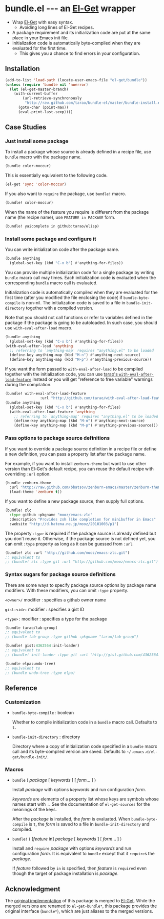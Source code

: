 # bundle.el --- an [El-Get][] wrapper

* Wrap [El-Get][] with easy syntax.
  * Avoiding long lines of El-Get recipes.
* A package requirement and its initialization code are put at the same
  place in your Emacs init file.
* Initialization code is automatically byte-compiled when they are
  evaluated for the first time.
  * This gives you a chance to find errors in your configuration.

## Installation

```lisp
(add-to-list 'load-path (locate-user-emacs-file "el-get/bundle"))
(unless (require 'bundle nil 'noerror)
  (let (el-get-master-branch)
    (with-current-buffer
        (url-retrieve-synchronously
         "http://raw.github.com/tarao/bundle-el/master/bundle-install.el")
      (goto-char (point-max))
      (eval-print-last-sexp))))
```

## Case Studies

### Just install some package

To install a package whose source is already defined in a recipe file,
use `bundle` macro with the package name.

```lisp
(bundle color-moccur)
```

This is essentially equivalent to the following code.
```lisp
(el-get 'sync 'color-moccur)
```

If you also want to `require` the package, use `bundle!` macro.
```lisp
(bundle! color-moccur)
```

When the name of the feature you require is different from the package
name (the recipe name), use `FEATURE in PACKAGE` form.
```lisp
(bundle! yaicomplete in github:tarao/elisp)
```

### Install some package and configure it

You can write initialization code after the package name.
```lisp
(bundle anything
  (global-set-key (kbd "C-x b") #'anything-for-files))
```

You can provide multiple initialization code for a single package by
writing `bundle` macro call may times. Each initialization code
is evaluated when the corresponding `bundle` macro call is
evaluated.

Initialization code is automatically compiled when they are evaluated
for the first time (after you modified the file enclosing the code) if
`bundle-byte-compile` is non-nil.  The initialization code is
saved to a file in `bundle-init-directory` together with a
compiled version.

Note that you should not call functions or refer to variables defined
in the package if the package is going to be autoloaded.  In such
case, you should use `with-eval-after-load` macro.
```lisp
(bundle anything
  (global-set-key (kbd "C-x b") #'anything-for-files))
(with-eval-after-load 'anything
  ;; referring to `anything-map' requires "anything.el" to be loaded
  (define-key anything-map (kbd "M-n") #'anything-next-source)
  (define-key anything-map (kbd "M-p") #'anything-previous-source))
```

If you want the form passed to `with-eval-after-load` to be compiled
together with the initialization code, you can use
[tarao's `with-eval-after-load-feature`][with-eval-after-load-feature]
instead or you will get "reference to free variable" warnings during
the compilation.
```lisp
(bundle! with-eval-after-load-feature
                :url "http://github.com/tarao/with-eval-after-load-feature-el.git")
(bundle anything
  (global-set-key (kbd "C-x b") #'anything-for-files)
  (with-eval-after-load-feature 'anything
    ;; referring to `anything-map' requires "anything.el" to be loaded
    (define-key anything-map (kbd "M-n") #'anything-next-source)
    (define-key anything-map (kbd "M-p") #'anything-previous-source)))
```

### Pass options to package source definitions

If you want to override a package source definition in a recipe file
or define a new definition, you can pass a property list after the
package name.

For example, if you want to install `zenburn-theme` but want to use
other version than El-Get's default recipe, you can reuse the default
recipe with overriding `:url` option.
```lisp
(bundle zenburn-theme
  :url "http://raw.github.com/bbatsov/zenburn-emacs/master/zenburn-theme.el"
  (load-theme 'zenburn t))
```

If you want to define a new package source, then supply full options.
```lisp
(bundle! zlc
  :type github :pkgname "mooz/emacs-zlc"
  :description "Provides zsh like completion for minibuffer in Emacs"
  :website "http://d.hatena.ne.jp/mooz/20101003/p1")
```

The property `:type` is required if the package source is already
defined but you don't reuse it.  Otherwise, if the package source is
not defined yet, you can omit `:type` property as long as it can be
guessed from `:url`.
```lisp
(bundle! zlc :url "http://github.com/mooz/emacs-zlc.git")
;; equivalent to
;; (bundle! zlc :type git :url "http://github.com/mooz/emacs-zlc.git")
```

### Syntax sugars for package source definitions

There are some ways to specify package source options by package name
modifiers.  With these modifiers, you can omit `:type` property.

`<owner>/` modifier
: specifies a github owner name

`gist:<id>:` modifier
: specifies a gist ID

`<type>:` modifier
: specifies a type for the package

```lisp
(bundle tarao/tab-group)
;; equivalent to
;; (bundle tab-group :type github :pkgname "tarao/tab-group")

(bundle! gist:4362564:init-loader)
;; equivalent to
;; (bundle! init-loader :type git :url "http://gist.github.com/4362564.git")

(bundle elpa:undo-tree)
;; equivalent to
;; (bundle undo-tree :type elpa)
```

## Reference

### Customization

- `bundle-byte-compile` : boolean

  Whether to compile initialization code in a `bundle` macro
  call.  Defaults to `t`.

- `bundle-init-directory` : directory

  Directory where a copy of initialization code specified in a
  `bundle` macro call and its byte-compiled version are saved.
  Defaults to `~/.emacs.d/el-get/bundle-init/`.

### Macros

- `bundle` ( *package* [ *keywords* ] [ *form*... ] )

  Install *package* with options *keywords* and run configuration
  *form*.

  *keywords* are elements of a property list whose keys are symbols
  whose names start with `:`.  See the documentation of `el-get-sources`
  for the meanings of the keys.

  After the *package* is installed, the *form* is evaluated.  When
  `bundle-byte-compile` is `t`, the *form* is saved to a file in
  `bundle-init-directory` and compiled.

- `bundle!` ( [*feature* in] *package* [ *keywords* ] [ *form*... ] )

  Install and `require` *package* with options *keywords* and run
  configuration *form*.  It is equivalent to `bundle` except that it
  `require`s the *package*.

  If *feature* followed by `in` is specified, then *feature* is
  `require`d even though the target of package installation is
  *package*.

## Acknowledgment

The [original implementation][original] of this package is merged to
[El-Get][]. While the merged versions are renamed to `el-get-bundle*`,
this package provides the original interface (`bundle*`), which are
just aliases to the merged versions.

[El-Get]: http://github.com/dimitri/el-get
[original]: https://github.com/tarao/bundle-el/tree/original
[with-eval-after-load-feature]: http://github.com/tarao/with-eval-after-load-feature-el
